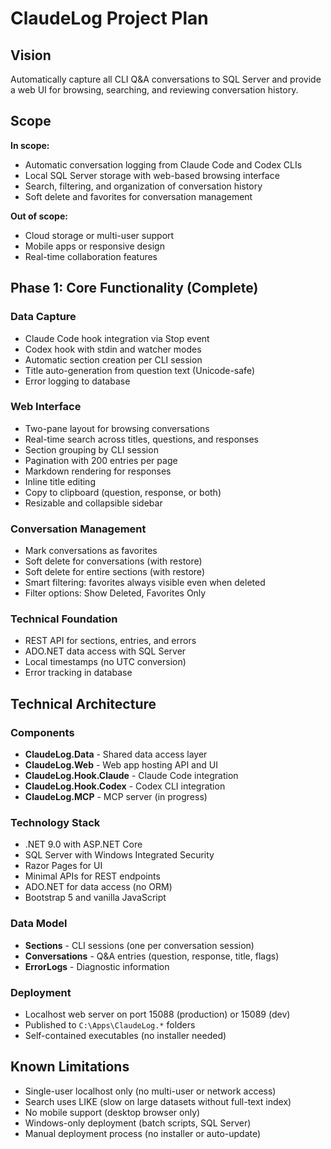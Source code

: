# ClaudeLog Project Plan

## Vision

Automatically capture all CLI Q&A conversations to SQL Server and provide a web UI for browsing, searching, and reviewing conversation history.

## Scope

**In scope:**
- Automatic conversation logging from Claude Code and Codex CLIs
- Local SQL Server storage with web-based browsing interface
- Search, filtering, and organization of conversation history
- Soft delete and favorites for conversation management

**Out of scope:**
- Cloud storage or multi-user support
- Mobile apps or responsive design
- Real-time collaboration features

## Phase 1: Core Functionality (Complete)

### Data Capture
- Claude Code hook integration via Stop event
- Codex hook with stdin and watcher modes
- Automatic section creation per CLI session
- Title auto-generation from question text (Unicode-safe)
- Error logging to database

### Web Interface
- Two-pane layout for browsing conversations
- Real-time search across titles, questions, and responses
- Section grouping by CLI session
- Pagination with 200 entries per page
- Markdown rendering for responses
- Inline title editing
- Copy to clipboard (question, response, or both)
- Resizable and collapsible sidebar

### Conversation Management
- Mark conversations as favorites
- Soft delete for conversations (with restore)
- Soft delete for entire sections (with restore)
- Smart filtering: favorites always visible even when deleted
- Filter options: Show Deleted, Favorites Only

### Technical Foundation
- REST API for sections, entries, and errors
- ADO.NET data access with SQL Server
- Local timestamps (no UTC conversion)
- Error tracking in database

## Technical Architecture

### Components
- **ClaudeLog.Data** - Shared data access layer
- **ClaudeLog.Web** - Web app hosting API and UI
- **ClaudeLog.Hook.Claude** - Claude Code integration
- **ClaudeLog.Hook.Codex** - Codex CLI integration
- **ClaudeLog.MCP** - MCP server (in progress)

### Technology Stack
- .NET 9.0 with ASP.NET Core
- SQL Server with Windows Integrated Security
- Razor Pages for UI
- Minimal APIs for REST endpoints
- ADO.NET for data access (no ORM)
- Bootstrap 5 and vanilla JavaScript

### Data Model
- **Sections** - CLI sessions (one per conversation session)
- **Conversations** - Q&A entries (question, response, title, flags)
- **ErrorLogs** - Diagnostic information

### Deployment
- Localhost web server on port 15088 (production) or 15089 (dev)
- Published to `C:\Apps\ClaudeLog.*` folders
- Self-contained executables (no installer needed)

## Known Limitations

- Single-user localhost only (no multi-user or network access)
- Search uses LIKE (slow on large datasets without full-text index)
- No mobile support (desktop browser only)
- Windows-only deployment (batch scripts, SQL Server)
- Manual deployment process (no installer or auto-update)

